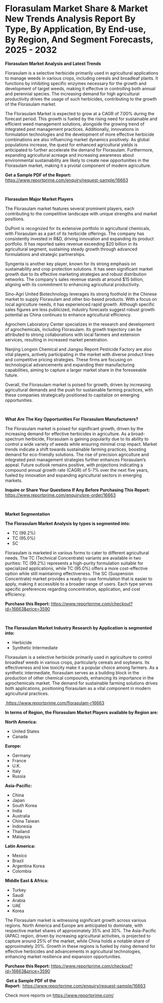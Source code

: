 <p><h1>Florasulam Market Share & Market New Trends Analysis Report By Type, By Application, By End-use, By Region, And Segment Forecasts, 2025 - 2032</h1></p><p><strong>Florasulam Market Analysis and Latest Trends</strong></p>
<p><p>Florasulam is a selective herbicide primarily used in agricultural applications to manage weeds in various crops, including cereals and broadleaf plants. It functions by inhibiting specific enzymes necessary for the growth and development of target weeds, making it effective in controlling both annual and perennial species. The increasing demand for high agricultural productivity drives the usage of such herbicides, contributing to the growth of the Florasulam market.</p><p>The Florasulam Market is expected to grow at a CAGR of 7.00% during the forecast period. This growth is fueled by the rising need for sustainable and efficient weed management solutions, alongside the growing trend of integrated pest management practices. Additionally, innovations in formulation technologies and the development of more effective herbicide combinations are also influencing market dynamics positively. As global populations increase, the quest for enhanced agricultural yields is anticipated to further accelerate the demand for Florasulam. Furthermore, expanding agricultural acreage and increasing awareness about environmental sustainability are likely to create new opportunities in the Florasulam market, making it a pivotal component of modern agriculture.</p></p>
<p><strong>Get a Sample PDF of the Report:&nbsp;</strong> <a href="https://www.reportprime.com/enquiry/request-sample/16663?utm_campaign=3175&utm_medium=2&utm_source=Github&utm_content=ia&utm_term=18032025&utm_id=florasulam">https://www.reportprime.com/enquiry/request-sample/16663</a></p>
<p>&nbsp;</p>
<p><strong>Florasulam Major Market Players</strong></p>
<p><p>The Florasulam market features several prominent players, each contributing to the competitive landscape with unique strengths and market positions.</p><p>DuPont is recognized for its extensive portfolio in agricultural chemicals, with Florasulam as a part of its herbicide offerings. The company has consistently invested in R&D, driving innovation and expanding its product portfolio. It has reported sales revenue exceeding $20 billion in its agricultural segment, sustaining steady growth through advanced formulations and strategic partnerships.</p><p>Syngenta is another key player, known for its strong emphasis on sustainability and crop protection solutions. It has seen significant market growth due to its effective marketing strategies and robust distribution networks. The company's sales revenue stands at around $15 billion, aligning with its commitment to enhancing agricultural productivity.</p><p>Sino-Agri United Biotechnology leverages its strong foothold in the Chinese market to supply Florasulam and other bio-based products. With a focus on local agriculture needs, it has experienced rapid growth. Although specific sales figures are less publicized, industry forecasts suggest robust growth potential as China continues to enhance agricultural efficiency.</p><p>Agrochem Laboratory Center specializes in the research and development of agrochemicals, including Florasulam. Its growth trajectory can be attributed to strong collaborations with local farmers and extension services, resulting in increased market penetration.</p><p>Nanjing Longxin Chemical and Jiangsu Repont Pesticide Factory are also vital players, actively participating in the market with diverse product lines and competitive pricing strategies. These firms are focusing on technological advancements and expanding their manufacturing capabilities, aiming to capture a larger market share in the foreseeable future.</p><p>Overall, the Florasulam market is poised for growth, driven by increasing agricultural demands and the push for sustainable farming practices, with these companies strategically positioned to capitalize on emerging opportunities.</p></p>
<p>&nbsp;</p>
<p><strong>What Are The Key Opportunities For Florasulam Manufacturers?</strong></p>
<p><p>The Florasulam market is poised for significant growth, driven by the increasing demand for effective herbicides in agriculture. As a broad-spectrum herbicide, Florasulam is gaining popularity due to its ability to control a wide variety of weeds while ensuring minimal crop impact. Market trends indicate a shift towards sustainable farming practices, boosting demand for eco-friendly solutions. The rise of precision agriculture and integrated pest management strategies further enhances Florasulam’s appeal. Future outlook remains positive, with projections indicating a compound annual growth rate (CAGR) of 5-7% over the next five years, fueled by innovation and expanding agricultural sectors in emerging markets.</p></p>
<p><strong>Inquire or Share Your Questions If Any Before Purchasing This Report:</strong> <a href="https://www.reportprime.com/enquiry/pre-order/16663?utm_campaign=3175&utm_medium=2&utm_source=Github&utm_content=ia&utm_term=18032025&utm_id=florasulam">https://www.reportprime.com/enquiry/pre-order/16663</a></p>
<p>&nbsp;</p>
<p><strong>Market Segmentation</strong></p>
<p><strong>The Florasulam Market Analysis by types is segmented into:</strong></p>
<p><ul><li>TC (99.2%)</li><li>TC (95.0%)</li><li>SC</li></ul></p>
<p><p>Florasulam is marketed in various forms to cater to different agricultural needs. The TC (Technical Concentrate) variants are available in two purities: TC (99.2%) represents a high-purity formulation suitable for specialized applications, while TC (95.0%) offers a more cost-effective option while still maintaining effectiveness. The SC (Suspension Concentrate) market provides a ready-to-use formulation that is easier to apply, making it accessible to a broader range of users. Each type serves specific preferences regarding concentration, application, and cost efficiency.</p></p>
<p><strong>Purchase this Report:&nbsp;</strong><a href="https://www.reportprime.com/checkout?id=16663&price=3590&utm_campaign=3175&utm_medium=2&utm_source=Github&utm_content=ia&utm_term=18032025&utm_id=florasulam">https://www.reportprime.com/checkout?id=16663&price=3590</a></p>
<p>&nbsp;</p>
<p><strong>The Florasulam Market Industry Research by Application is segmented into:</strong></p>
<p><ul><li>Herbicide</li><li>Synthetic Intermediate</li></ul></p>
<p><p>Florasulam is a selective herbicide primarily used in agriculture to control broadleaf weeds in various crops, particularly cereals and soybeans. Its effectiveness and low toxicity make it a popular choice among farmers. As a synthetic intermediate, florasulam serves as a building block in the production of other chemical compounds, enhancing its importance in the agrochemicals market. The demand for sustainable farming solutions drives both applications, positioning florasulam as a vital component in modern agricultural practices.</p></p>
<p><a href="https://www.reportprime.com/florasulam-r16663?utm_campaign=3175&utm_medium=2&utm_source=Github&utm_content=ia&utm_term=18032025&utm_id=florasulam">&nbsp;https://www.reportprime.com/florasulam-r16663</a></p>
<p><strong>In terms of Region, the Florasulam Market Players available by Region are:</strong></p>
<p>
    <p> <strong> North America: </strong>
        <ul>
            <li>United States</li>
            <li>Canada</li>
        </ul>
        </p> 
    <p> <strong> Europe: </strong>
        <ul>
            <li>Germany</li>
            <li>France</li>
            <li>U.K.</li>
            <li>Italy</li>
            <li>Russia</li>
        </ul>
        </p> 
    <p> <strong> Asia-Pacific: </strong>
        <ul>
            <li>China</li>
            <li>Japan</li>
            <li>South Korea</li>
            <li>India</li>
            <li>Australia</li>
            <li>China Taiwan</li>
            <li>Indonesia</li>
            <li>Thailand</li>
            <li>Malaysia</li>
        </ul>
        </p> 
    <p> <strong> Latin America: </strong>
        <ul>
            <li>Mexico</li>
            <li>Brazil</li>
            <li>Argentina Korea</li>
            <li>Colombia</li>
        </ul>
        </p> 
    <p> <strong> Middle East & Africa: </strong>
        <ul>
            <li>Turkey</li>
            <li>Saudi</li>
            <li>Arabia</li>
            <li>UAE</li>
            <li>Korea</li>
        </ul>
    </p>
    </p>
<p><p>The Florasulam market is witnessing significant growth across various regions. North America and Europe are anticipated to dominate, with respective market shares of approximately 35% and 30%. The Asia-Pacific (APAC) region, driven by increasing agricultural activities, is projected to capture around 25% of the market, while China holds a notable share of approximately 20%. Growth in these regions is fueled by rising demand for effective herbicides and advancements in agricultural technologies, enhancing market resilience and expansion opportunities.</p></p>
<p><strong>Purchase this Report: </strong><a href="https://www.reportprime.com/checkout?id=16663&price=3590&utm_campaign=3175&utm_medium=2&utm_source=Github&utm_content=ia&utm_term=18032025&utm_id=florasulam">https://www.reportprime.com/checkout?id=16663&price=3590</a></p>
<p>&nbsp;<strong>Get a Sample PDF of the Report:&nbsp;&nbsp;</strong><a href="https://www.reportprime.com/enquiry/request-sample/16663?utm_campaign=3175&utm_medium=2&utm_source=Github&utm_content=ia&utm_term=18032025&utm_id=florasulam">https://www.reportprime.com/enquiry/request-sample/16663</a></p>
<p><strong></strong></p>
<p>Check more reports on <a href="https://www.reportprime.com/?utm_campaign=3175&utm_medium=2&utm_source=Github&utm_content=ia&utm_term=18032025&utm_id=florasulam">https://www.reportprime.com/</a></p>